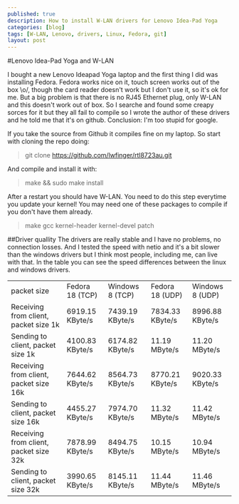 ```yaml
---
published: true
description: How to install W-LAN drivers for Lenovo Idea-Pad Yoga
categories: [blog]
tags: [W-LAN, Lenovo, drivers, Linux, Fedora, git]
layout: post
---
```

#Lenovo Idea-Pad Yoga and W-LAN

I bought a new Lenovo Ideapad Yoga laptop and the first thing I did was installing Fedora.
Fedora works nice on it, touch screen works out of the box \o/, though the card reader doesn't work but I don't use it, so it's ok for me. But a big problem is that there is no RJ45 Ethernet plug, only W-LAN and this doesn't
work out of box. So I searche and found some creapy sorces for it but they all fail to compile so I wrote the
author of these drivers and he told me that it's on github. Conclusion: I'm too stupid for google.


If you take the source from Github it compiles fine on my laptop. So start with cloning the repo doing:

> git clone https://github.com/lwfinger/rtl8723au.git

And compile and install it with:

> make && sudo make install



After a restart you should have W-LAN. You need to do this step everytime you update your kernel!
You may need one of these packages to compile if you don't have them already.

> make gcc kernel-header kernel-devel patch

##Driver quallity
The drivers are really stable and I have no problems, no connection losses. And I tested the speed with netio and it's a bit slower than the windows drivers but I think most people, including me, can live with that. In the table you can see the speed differences between the linux and windows drivers.

<table class="table table-striped table-bordered">
 <tr>
  <td>packet size</td>
  <td>Fedora 18 (TCP)</td>
  <td>Windows 8 (TCP)</td>
  <td>Fedora 18 (UDP)</td>
  <td>Windows 8 (UDP)</td>
 </tr>
 <tr>
  <td>Receiving from client, packet size  1k</td>
  <td>6919.15 KByte/s</td>
  <td>7439.19 KByte/s</td>
  <td>7834.33 KByte/s</td>
  <td>8996.88 KByte/s</td>
 </tr>
 <tr>
  <td>Sending to client, packet size  1k</td>
  <td>4100.83 KByte/s</td>
  <td>6174.82 KByte/s</td>
  <td>11.19 MByte/s</td>
  <td>11.20 MByte/s</td>
 </tr>
 <tr>
  <td>Receiving from client, packet size 16k</td>
  <td>7644.62 KByte/s</td>
  <td>8564.73 KByte/s</td>
  <td>8770.21 KByte/s</td>
  <td>9020.33 KByte/s</td>
 </tr>
 <tr>
  <td>Sending to client, packet size 16k</td>
  <td>4455.27 KByte/s</td>
  <td>7974.70 KByte/s</td>
  <td>11.32 MByte/s</td>
  <td>11.42 MByte/s</td>
 </tr>
 <tr>
  <td>Receiving from client, packet size 32k</td>
  <td>7878.99 KByte/s</td>
  <td>8494.75 KByte/s</td>
  <td>10.15 MByte/s</td>
  <td>10.94 MByte/s</td>
 </tr>
 <tr>
  <td>Sending to client, packet size 32k</td>
  <td>3990.65 KByte/s</td>
  <td>8145.11 KByte/s</td>
  <td>11.44 MByte/s</td>
  <td>11.46 MByte/s</td>
 </tr>
</table>